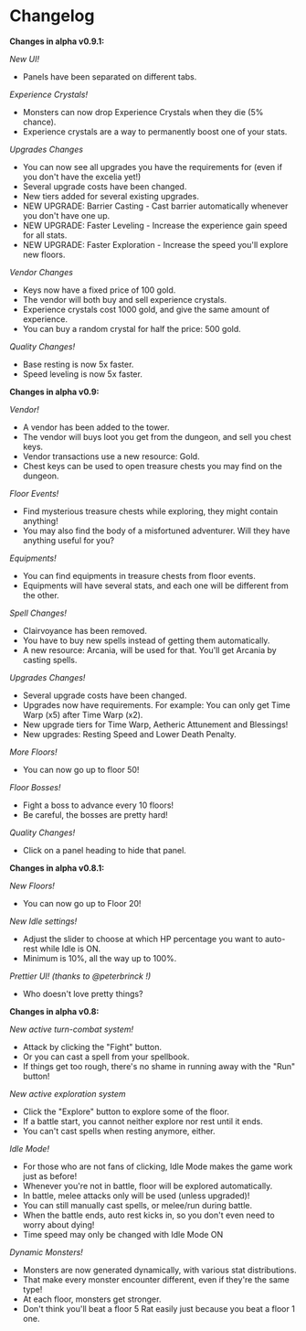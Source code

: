 # Changelog
**Changes in alpha v0.9.1:**

*New UI!*
- Panels have been separated on different tabs.

*Experience Crystals!*
- Monsters can now drop Experience Crystals when they die (5% chance).
- Experience crystals are a way to permanently boost one of your stats.

*Upgrades Changes*
- You can now see all upgrades you have the requirements for (even if you don't have the excelia yet!)
- Several upgrade costs have been changed.
- New tiers added for several existing upgrades.
- NEW UPGRADE: Barrier Casting - Cast barrier automatically whenever you don't have one up.
- NEW UPGRADE: Faster Leveling - Increase the experience gain speed for all stats.
- NEW UPGRADE: Faster Exploration - Increase the speed you'll explore new floors.

*Vendor Changes*
- Keys now have a fixed price of 100 gold.
- The vendor will both buy and sell experience crystals.
- Experience crystals cost 1000 gold, and give the same amount of experience.
- You can buy a random crystal for half the price: 500 gold.

*Quality Changes!*
- Base resting is now 5x faster.
- Speed leveling is now 5x faster.

**Changes in alpha v0.9:**

*Vendor!*
- A vendor has been added to the tower.
- The vendor will buys loot you get from the dungeon, and sell you chest keys.
- Vendor transactions use a new resource: Gold.
- Chest keys can be used to open treasure chests you may find on the dungeon.

*Floor Events!*
- Find mysterious treasure chests while exploring, they might contain anything!
- You may also find the body of a misfortuned adventurer. Will they have anything useful for you?

*Equipments!*
- You can find equipments in treasure chests from floor events.
- Equipments will have several stats, and each one will be different from the other.

*Spell Changes!*
- Clairvoyance has been removed.
- You have to buy new spells instead of getting them automatically.
- A new resource: Arcania, will be used for that. You'll get Arcania by casting spells.

*Upgrades Changes!*
- Several upgrade costs have been changed.
- Upgrades now have requirements. For example: You can only get Time Warp (x5) after Time Warp (x2).
- New upgrade tiers for Time Warp, Aetheric Attunement and Blessings!
- New upgrades: Resting Speed and Lower Death Penalty.

*More Floors!*
- You can now go up to floor 50!

*Floor Bosses!*
- Fight a boss to advance every 10 floors!
- Be careful, the bosses are pretty hard!

*Quality Changes!*
- Click on a panel heading to hide that panel.

**Changes in alpha v0.8.1:**

*New Floors!*
- You can now go up to Floor 20!

*New Idle settings!*
- Adjust the slider to choose at which HP percentage you want to auto-rest while Idle is ON.
- Minimum is 10%, all the way up to 100%.

*Prettier UI! (thanks to @peterbrinck !)*
- Who doesn't love pretty things?

**Changes in alpha v0.8:**

*New active turn-combat system!*
- Attack by clicking the "Fight" button.
- Or you can cast a spell from your spellbook.
- If things get too rough, there's no shame in running away with the "Run" button!

*New active exploration system*
- Click the "Explore" button to explore some of the floor.
- If a battle start, you cannot neither explore nor rest until it ends.
- You can't cast spells when resting anymore, either.

*Idle Mode!*
- For those who are not fans of clicking, Idle Mode makes the game work just as before!
- Whenever you're not in battle, floor will be explored automatically.
- In battle, melee attacks only will be used (unless upgraded)!
- You can still manually cast spells, or melee/run during battle.
- When the battle ends, auto rest kicks in, so you don't even need to worry about dying!
- Time speed may only be changed with Idle Mode ON

*Dynamic Monsters!*
- Monsters are now generated dynamically, with various stat distributions.
- That make every monster encounter different, even if they're the same type!
- At each floor, monsters get stronger.
- Don't think you'll beat a floor 5 Rat easily just because you beat a floor 1 one.
